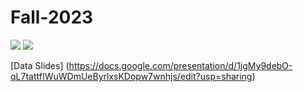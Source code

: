# Fall-2023


<img src=https://images.app.goo.gl/gy55n4iy37jAjACE8>

<img src= https://images.app.goo.gl/Qdpmf2RaPVnpvm366>


[Data Slides] (https://docs.google.com/presentation/d/1jgMy9debO-qL7tattfIWuWDmUeByrlxsKDopw7wnhjs/edit?usp=sharing)
